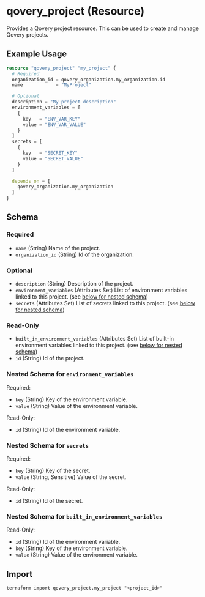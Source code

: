 # qovery_project (Resource)

Provides a Qovery project resource. This can be used to create and manage Qovery projects.


## Example Usage
```terraform
resource "qovery_project" "my_project" {
  # Required
  organization_id = qovery_organization.my_organization.id
  name            = "MyProject"

  # Optional
  description = "My project description"
  environment_variables = [
    {
      key   = "ENV_VAR_KEY"
      value = "ENV_VAR_VALUE"
    }
  ]
  secrets = [
    {
      key   = "SECRET_KEY"
      value = "SECRET_VALUE"
    }
  ]

  depends_on = [
    qovery_organization.my_organization
  ]
}
```

<!-- schema generated by tfplugindocs -->
## Schema

### Required

- `name` (String) Name of the project.
- `organization_id` (String) Id of the organization.

### Optional

- `description` (String) Description of the project.
- `environment_variables` (Attributes Set) List of environment variables linked to this project. (see [below for nested schema](#nestedatt--environment_variables))
- `secrets` (Attributes Set) List of secrets linked to this project. (see [below for nested schema](#nestedatt--secrets))

### Read-Only

- `built_in_environment_variables` (Attributes Set) List of built-in environment variables linked to this project. (see [below for nested schema](#nestedatt--built_in_environment_variables))
- `id` (String) Id of the project.

<a id="nestedatt--environment_variables"></a>
### Nested Schema for `environment_variables`

Required:

- `key` (String) Key of the environment variable.
- `value` (String) Value of the environment variable.

Read-Only:

- `id` (String) Id of the environment variable.


<a id="nestedatt--secrets"></a>
### Nested Schema for `secrets`

Required:

- `key` (String) Key of the secret.
- `value` (String, Sensitive) Value of the secret.

Read-Only:

- `id` (String) Id of the secret.


<a id="nestedatt--built_in_environment_variables"></a>
### Nested Schema for `built_in_environment_variables`

Read-Only:

- `id` (String) Id of the environment variable.
- `key` (String) Key of the environment variable.
- `value` (String) Value of the environment variable.
## Import
```shell
terraform import qovery_project.my_project "<project_id>"
```